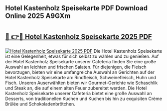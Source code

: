 ## Hotel Kastenholz Speisekarte PDF Download Online 2025 A9GXm

# <h2><a href="http://gc9nys.nevu.top/?p=Hotel+Kastenholz+Speisekarte">🔗 👉🔴 Hotel Kastenholz Speisekarte 2025 PDF</a></h2>

[![Hotel Kastenholz Speisekarte 2025 PDF](https://i.imgur.com/dBaPXMq.png)](http://gc9nys.nevu.top/?p=Hotel+Kastenholz+Speisekarte)
Die Hotel Kastenholz Speisekarte ist eine Gelegenheit, etwas für sich selbst zu wählen und zu genießen. Auf der Hotel Kastenholz Speisekarte unserer Cafeteria finden Sie eine große Auswahl an leichten und frischen Salaten. Für diejenigen, die Fleisch bevorzugen, bieten wir eine umfangreiche Auswahl an Gerichten auf der Hotel Kastenholz Speisekarte an: Rindfleisch, Schweinefleisch, Huhn und Fisch. Unseren Auserwählten bieten wir Gourmet-Gerichte wie Schaschlik und Steak an, die auf einem alten Feuer zubereitet werden. Die Hotel Kastenholz Speisekarte unserer Cafeteria bietet eine große Auswahl an Desserts, von traditionellen Kuchen und Kuchen bis hin zu exquisiten Crème Brûlée und Schokoladenbrötchen.
